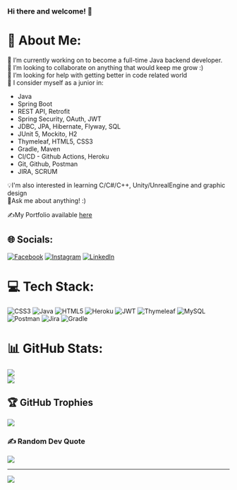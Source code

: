 ### Hi there and welcome! 👋

# 💫 About Me:
🔭 I’m currently working on to become a full-time Java backend developer.<br>👯 I’m looking to collaborate on anything that would keep me grow :)<br>🤝 I’m looking for help with getting better in code related world<br>🌱 I consider myself as a junior in:<br>
- Java
- Spring Boot
- REST API, Retrofit
- Spring Security, OAuth, JWT
- JDBC, JPA, Hibernate, Flyway, SQL
- JUnit 5, Mockito, H2
- Thymeleaf, HTML5, CSS3
- Gradle, Maven
- CI/CD - Github Actions, Heroku
- Git, Github, Postman
- JIRA, SCRUM


💡I'm also interested in learning C/C#/C++, Unity/UnrealEngine and graphic design<br>
💬Ask me about anything! :)

✍️My Portfolio available [here](https://noxetsol.github.io/)

## 🌐 Socials:
[![Facebook](https://img.shields.io/badge/Facebook-%231877F2.svg?logo=Facebook&logoColor=white)](https://facebook.com/profile.php?id=100008329719778) [![Instagram](https://img.shields.io/badge/Instagram-%23E4405F.svg?logo=Instagram&logoColor=white)](https://instagram.com/adam_van_mark_nguyen/) [![LinkedIn](https://img.shields.io/badge/LinkedIn-%230077B5.svg?logo=linkedin&logoColor=white)](https://linkedin.com/in/adam-nguyen-van-a047a923b/) 

# 💻 Tech Stack:
![CSS3](https://img.shields.io/badge/css3-%231572B6.svg?style=for-the-badge&logo=css3&logoColor=white) ![Java](https://img.shields.io/badge/java-%23ED8B00.svg?style=for-the-badge&logo=java&logoColor=white) ![HTML5](https://img.shields.io/badge/html5-%23E34F26.svg?style=for-the-badge&logo=html5&logoColor=white) ![Heroku](https://img.shields.io/badge/heroku-%23430098.svg?style=for-the-badge&logo=heroku&logoColor=white) ![JWT](https://img.shields.io/badge/JWT-black?style=for-the-badge&logo=JSON%20web%20tokens) ![Thymeleaf](https://img.shields.io/badge/Thymeleaf-%23005C0F.svg?style=for-the-badge&logo=Thymeleaf&logoColor=white) ![MySQL](https://img.shields.io/badge/mysql-%2300f.svg?style=for-the-badge&logo=mysql&logoColor=white) ![Postman](https://img.shields.io/badge/Postman-FF6C37?style=for-the-badge&logo=postman&logoColor=white) ![Jira](https://img.shields.io/badge/jira-%230A0FFF.svg?style=for-the-badge&logo=jira&logoColor=white) ![Gradle](https://img.shields.io/badge/Gradle-02303A.svg?style=for-the-badge&logo=Gradle&logoColor=white)
# 📊 GitHub Stats:
![](https://github-readme-stats.vercel.app/api?username=NoxEtSol&theme=dark&hide_border=false&include_all_commits=true&count_private=true)<br/>
![](https://github-readme-streak-stats.herokuapp.com/?user=NoxEtSol&theme=dark&hide_border=false)<br/>

## 🏆 GitHub Trophies
![](https://github-profile-trophy.vercel.app/?username=NoxEtSol&theme=radical&no-frame=true&no-bg=true&margin-w=4)

### ✍️ Random Dev Quote
![](https://quotes-github-readme.vercel.app/api?type=horizontal&theme=radical)

---
[![](https://visitcount.itsvg.in/api?id=NoxEtSol&icon=0&color=0)](https://visitcount.itsvg.in)
